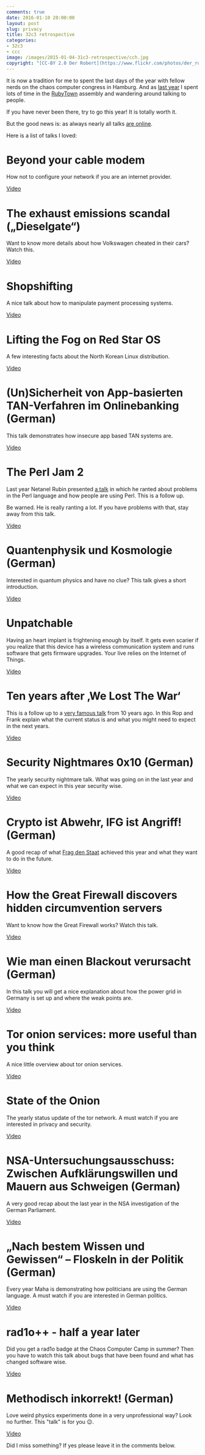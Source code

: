 ```yaml
---
comments: true
date: 2016-01-10 20:00:00
layout: post
slug: privacy
title: 32c3 retrospective
categories:
- 32c3
- ccc
image: /images/2015-01-04-31c3-retrospective/cch.jpg
copyright: "[CC-BY 2.0 Der Robert](https://www.flickr.com/photos/der_robert/16112469081)"
---
```

It is now a tradition for me to spent the last days of the year with fellow
nerds on the chaos computer congress in Hamburg.  And as [last
year](/2015/01/04/31-31c3-retrospective/) I spent lots of time in the
[RubyTown](https://events.ccc.de/congress/2015/wiki/Assembly:Rubytown) assembly
and wandering around talking to people.

If you have never been there, try to go this year! It is totally worth it.

But the good news is: as always nearly all talks [are online](https://media.ccc.de/c/32c3).

Here is a list of talks I loved:

# Beyond your cable modem

How not to configure your network if you are an internet provider.

[Video](https://media.ccc.de/v/32c3-7133-beyond_your_cable_modem)

# The exhaust emissions scandal („Dieselgate“)

Want to know more details about how Volkswagen cheated in
their cars? Watch this.

[Video](https://media.ccc.de/v/32c3-7331-the_exhaust_emissions_scandal_dieselgate)

# Shopshifting

A nice talk about how to manipulate payment processing systems.

[Video](https://media.ccc.de/v/32c3-7368-shopshifting)

# Lifting the Fog on Red Star OS

A few interesting facts about the North Korean Linux distribution.

[Video](https://media.ccc.de/v/32c3-7174-lifting_the_fog_on_red_star_os)

# (Un)Sicherheit von App-basierten TAN-Verfahren im Onlinebanking (German)

This talk demonstrates how insecure app based TAN systems are.

[Video](https://media.ccc.de/v/32c3-7360-un_sicherheit_von_app-basierten_tan-verfahren_im_onlinebanking)

# The Perl Jam 2

Last year Netanel Rubin presented [a talk](https://media.ccc.de/v/31c3_-_6243_-_en_-_saal_1_-_201412292200_-_the_perl_jam_exploiting_a_20_year-old_vulnerability_-_netanel_rubin)
in which he ranted about problems in the Perl language and how
people are using Perl. This is a follow up.

Be warned. He is really ranting a lot. If you have problems with
that, stay away from this talk.

[Video](https://media.ccc.de/v/32c3-7130-the_perl_jam_2)

# Quantenphysik und Kosmologie (German)

Interested in quantum physics and have no clue? This talk gives
a short introduction.

[Video](https://media.ccc.de/v/32c3-7525-quantenphysik_und_kosmologie)

# Unpatchable

Having an heart implant is frightening enough by itself. It
gets even scarier if you realize that this device has a wireless
communication system and runs software that gets firmware
upgrades. Your live relies on the Internet of Things.

[Video](https://media.ccc.de/v/32c3-7273-unpatchable)

# Ten years after ‚We Lost The War‘

This is a follow up to a [very famous talk](https://media.ccc.de/v/22C3-920-en-we_lost_the_war) from
10 years ago. In this Rop and Frank explain what the current status is and
what you might need to expect in the next years.

[Video](https://media.ccc.de/v/32c3-7501-ten_years_after_we_lost_the_war)

# Security Nightmares 0x10 (German)

The yearly security nightmare talk. What was going on in the last year
and what we can expect in this year security wise.

[Video](https://media.ccc.de/v/32c3-7546-security_nightmares_0x10)

# Crypto ist Abwehr, IFG ist Angriff! (German)

A good recap of what [Frag den Staat](https://fragdenstaat.de/) achieved
this year and what they want to do in the future.

[Video](https://media.ccc.de/v/32c3-7102-crypto_ist_abwehr_ifg_ist_angriff)

# How the Great Firewall discovers hidden circumvention servers

Want to know how the Great Firewall works? Watch this talk.

[Video](https://media.ccc.de/v/32c3-7196-how_the_great_firewall_discovers_hidden_circumvention_servers)

# Wie man einen Blackout verursacht (German)

In this talk you will get a nice explanation about how the power grid
in Germany is set up and where the weak points are.

[Video](https://media.ccc.de/v/32c3-7323-wie_man_einen_blackout_verursacht)

# Tor onion services: more useful than you think

A nice little overview about tor onion services.

[Video](https://media.ccc.de/v/32c3-7322-tor_onion_services_more_useful_than_you_think)

# State of the Onion

The yearly status update of the tor network. A must watch
if you are interested in privacy and security.

[Video](https://media.ccc.de/v/32c3-7307-state_of_the_onion)

# NSA-Untersuchungsausschuss: Zwischen Aufklärungswillen und Mauern aus Schweigen (German)

A very good recap about the last year in the NSA investigation of the German Parliament.

[Video](https://media.ccc.de/v/32c3-7228-nsa-untersuchungsausschuss_zwischen_aufklarungswillen_und_mauern_aus_schweigen)

# „Nach bestem Wissen und Gewissen“ – Floskeln in der Politik (German)

Every year Maha is demonstrating how politicians are using the German
language. A must watch if you are interested in German politics.

[Video](https://media.ccc.de/v/32c3-7150-nach_bestem_wissen_und_gewissen_floskeln_in_der_politik)

# rad1o++ - half a year later

Did you get a rad1o badge at the Chaos Computer Camp in summer? Then
you have to watch this talk about bugs that have been found and
what has changed software wise.

[Video](https://media.ccc.de/v/32c3-7153-rad1o)

# Methodisch inkorrekt! (German)

Love weird physics experiments done in a very unprofessional way? Look no
further. This "talk" is for you :wink:.

[Video](https://media.ccc.de/v/32c3-7221-methodisch_inkorrekt)

Did I miss something? If yes please leave it in the comments below.
